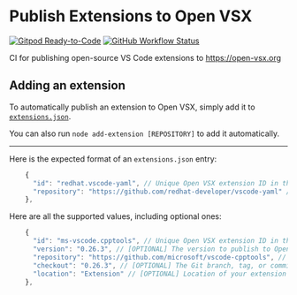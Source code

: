 # Publish Extensions to Open VSX

[![Gitpod Ready-to-Code](https://img.shields.io/badge/Gitpod-ready--to--code-blue?logo=gitpod)](https://gitpod.io/#https://github.com/open-vsx/publish-extensions)
[![GitHub Workflow Status](https://github.com/open-vsx/publish-extensions/workflows/Publish%20extensions%20to%20open-vsx.org/badge.svg)](https://github.com/open-vsx/publish-extensions/actions?query=workflow%3A%22Publish+extensions+to+open-vsx.org%22)

CI for publishing open-source VS Code extensions to https://open-vsx.org

## Adding an extension

To automatically publish an extension to Open VSX, simply add it to [`extensions.json`](./extensions.json).

You can also run `node add-extension [REPOSITORY]` to add it automatically.

---

Here is the expected format of an `extensions.json` entry:

```js
    {
      "id": "redhat.vscode-yaml", // Unique Open VSX extension ID in the form "<namespace>.<name>"
      "repository": "https://github.com/redhat-developer/vscode-yaml" // Repository URL to clone and publish from
    },
```

Here are all the supported values, including optional ones:

```js
    {
      "id": "ms-vscode.cpptools", // Unique Open VSX extension ID in the form "<namespace>.<name>"
      "version": "0.26.3", // [OPTIONAL] The version to publish to Open VSX (defaults to the "version" in your package.json)
      "repository": "https://github.com/microsoft/vscode-cpptools", // Repository URL to clone and publish from
      "checkout": "0.26.3", // [OPTIONAL] The Git branch, tag, or commit to check out before publishing (defaults to the default Git branch in the repository)
      "location": "Extension" // [OPTIONAL] Location of your extension's package.json in the repository (defaults to ".")
    },
```
